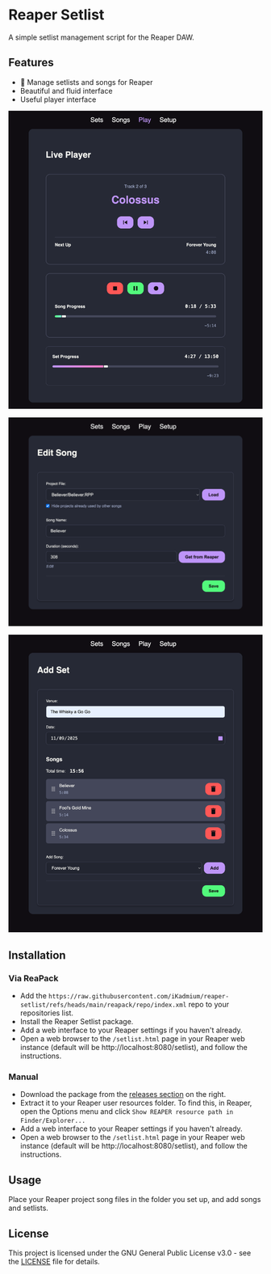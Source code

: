# Reaper Setlist

A simple setlist management script for the Reaper DAW.

## Features

- 🎵 Manage setlists and songs for Reaper
- Beautiful and fluid interface
- Useful player interface

![Player screenshot](docs/player.png)

![Song editor screenshot](docs/song-editor.png)

![Set editor screenshot](docs/set-editor.png)

## Installation

### Via ReaPack

- Add the `https://raw.githubusercontent.com/iKadmium/reaper-setlist/refs/heads/main/reapack/repo/index.xml` repo to your repositories list.
- Install the Reaper Setlist package.
- Add a web interface to your Reaper settings if you haven't already.
- Open a web browser to the `/setlist.html` page in your Reaper web instance (default will be http://localhost:8080/setlist), and follow the instructions.

### Manual

- Download the package from the [releases section](https://github.com/iKadmium/reaper-setlist/releases) on the right.
- Extract it to your Reaper user resources folder. To find this, in Reaper, open the Options menu and click `Show REAPER resource path in Finder/Explorer...`
- Add a web interface to your Reaper settings if you haven't already.
- Open a web browser to the `/setlist.html` page in your Reaper web instance (default will be http://localhost:8080/setlist), and follow the instructions.

## Usage

Place your Reaper project song files in the folder you set up, and add songs and setlists.

## License

This project is licensed under the GNU General Public License v3.0 - see the [LICENSE](LICENSE) file for details.

